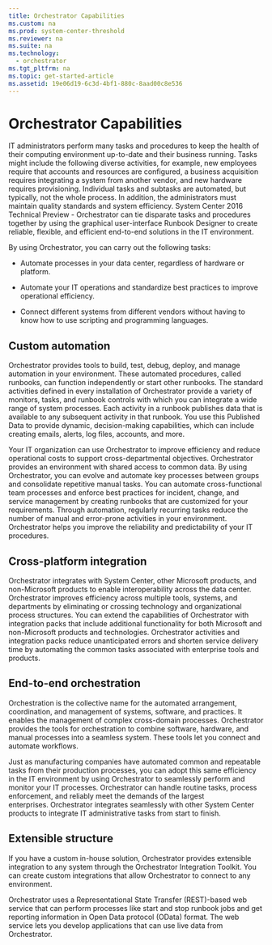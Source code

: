 ```yaml
---
title: Orchestrator Capabilities
ms.custom: na
ms.prod: system-center-threshold
ms.reviewer: na
ms.suite: na
ms.technology: 
  - orchestrator
ms.tgt_pltfrm: na
ms.topic: get-started-article
ms.assetid: 19e06d19-6c3d-4bf1-880c-8aad00c8e536
---
```

# Orchestrator Capabilities
IT administrators perform many tasks and procedures to keep the health of their computing environment up\-to\-date and their business running. Tasks might include the following diverse activities, for example, new employees require that accounts and resources are configured, a business acquisition requires integrating a system from another vendor, and new hardware requires provisioning. Individual tasks and subtasks are automated, but typically, not the whole process. In addition, the administrators must maintain quality standards and system efficiency. System Center 2016 Technical Preview \- Orchestrator can tie disparate tasks and procedures together by using the graphical user\-interface Runbook Designer to create reliable, flexible, and efficient end\-to\-end solutions in the IT environment.

By using Orchestrator, you can carry out the following tasks:

-   Automate processes in your data center, regardless of hardware or platform.

-   Automate your IT operations and standardize best practices to improve operational efficiency.

-   Connect different systems from different vendors without having to know how to use scripting and programming languages.

## Custom automation
Orchestrator provides tools to build, test, debug, deploy, and manage automation in your environment. These automated procedures, called runbooks, can function independently or start other runbooks. The standard activities defined in every installation of Orchestrator provide a variety of monitors, tasks, and runbook controls with which you can integrate a wide range of system processes. Each activity in a runbook publishes data that is available to any subsequent activity in that runbook. You use this Published Data to provide dynamic, decision\-making capabilities, which can include creating emails, alerts, log files, accounts, and more.

Your IT organization can use Orchestrator to improve efficiency and reduce operational costs to support cross\-departmental objectives. Orchestrator provides an environment with shared access to common data. By using Orchestrator, you can evolve and automate key processes between groups and consolidate repetitive manual tasks. You can automate cross\-functional team processes and enforce best practices for incident, change, and service management by creating runbooks that are customized for your requirements. Through automation, regularly recurring tasks reduce the number of manual and error\-prone activities in your environment. Orchestrator helps you improve the reliability and predictability of your IT procedures.

## Cross\-platform integration
Orchestrator integrates with System Center, other Microsoft products, and non\-Microsoft products to enable interoperability across the data center. Orchestrator improves efficiency across multiple tools, systems, and departments by eliminating or crossing technology and organizational process structures. You can extend the capabilities of Orchestrator with integration packs that include additional functionality for both Microsoft and non\-Microsoft products and technologies. Orchestrator activities and integration packs reduce unanticipated errors and shorten service delivery time by automating the common tasks associated with enterprise tools and products.

## End\-to\-end orchestration
Orchestration is the collective name for the automated arrangement, coordination, and management of systems, software, and practices. It enables the management of complex cross\-domain processes. Orchestrator provides the tools for orchestration to combine software, hardware, and manual processes into a seamless system. These tools let you connect and automate workflows.

Just as manufacturing companies have automated common and repeatable tasks from their production processes, you can adopt this same efficiency in the IT environment by using Orchestrator to seamlessly perform and monitor your IT processes. Orchestrator can handle routine tasks, process enforcement, and reliably meet the demands of the largest enterprises. Orchestrator integrates seamlessly with other System Center products to integrate IT administrative tasks from start to finish.

## Extensible structure
If you have a custom in\-house solution, Orchestrator provides extensible integration to any system through the Orchestrator Integration Toolkit. You can create custom integrations that allow Orchestrator to connect to any environment.

Orchestrator uses a Representational State Transfer \(REST\)\-based web service that can perform processes like start and stop runbook jobs and get reporting information in Open Data protocol \(OData\) format. The web service lets you develop applications that can use live data from Orchestrator.


